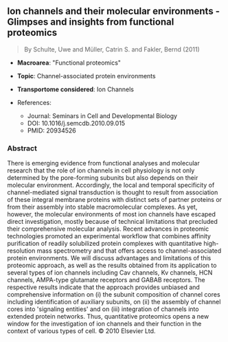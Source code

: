 ## Ion channels and their molecular environments - Glimpses and insights from functional proteomics

> By Schulte, Uwe and Müller, Catrin S. and Fakler, Bernd (2011)

- **Macroarea**: "Functional proteomics"
- **Topic**: Channel-associated protein environments
- **Transportome considered**: Ion Channels

- References:
  - Journal: Seminars in Cell and Developmental Biology
  - DOI: 10.1016/j.semcdb.2010.09.015
  - PMID: 20934526

### Abstract

There is emerging evidence from functional analyses and molecular research that the role of ion channels in cell physiology is not only determined by the pore-forming subunits but also depends on their molecular environment. Accordingly, the local and temporal specificity of channel-mediated signal transduction is thought to result from association of these integral membrane proteins with distinct sets of partner proteins or from their assembly into stable macromolecular complexes. As yet, however, the molecular environments of most ion channels have escaped direct investigation, mostly because of technical limitations that precluded their comprehensive molecular analysis. Recent advances in proteomic technologies promoted an experimental workflow that combines affinity purification of readily solubilized protein complexes with quantitative high-resolution mass spectrometry and that offers access to channel-associated protein environments. We will discuss advantages and limitations of this proteomic approach, as well as the results obtained from its application to several types of ion channels including Cav channels, Kv channels, HCN channels, AMPA-type glutamate receptors and GABAB receptors. The respective results indicate that the approach provides unbiased and comprehensive information on (i) the subunit composition of channel cores including identification of auxiliary subunits, on (ii) the assembly of channel cores into 'signaling entities' and on (iii) integration of channels into extended protein networks. Thus, quantitative proteomics opens a new window for the investigation of ion channels and their function in the context of various types of cell. © 2010 Elsevier Ltd.
